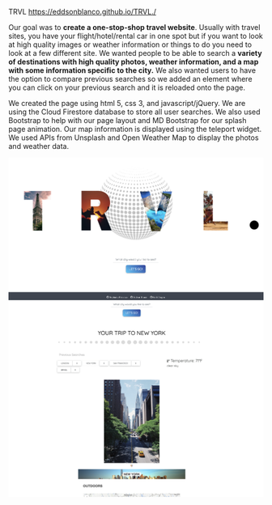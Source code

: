 TRVL
https://eddsonblanco.github.io/TRVL./

Our goal was to **create a one-stop-shop travel website**.  Usually with travel sites, you have your flight/hotel/rental car in one spot but if you want to look at high quality images or weather information or things to do you need to look at a few different site. We wanted people to be able to search a **variety of destinations with high quality photos, weather information, and a map with some information specific to the city.**  We also wanted users to have the option to compare previous searches so we added an element where you can click on your previous search and it is reloaded onto the page.

We created the page using html 5, css 3, and javascript/jQuery.  We are using the Cloud Firestore database to store all user searches.  We also used Bootstrap to help with our page layout and MD Bootstrap for our splash page animation.  Our map information is displayed using the teleport widget. We used APIs from Unsplash and Open Weather Map to display the photos and weather data. 

![Image of Preview](assets/images/previewtrvl.png/)
![Image of Preview](assets/images/previewtrvl2.png/)
